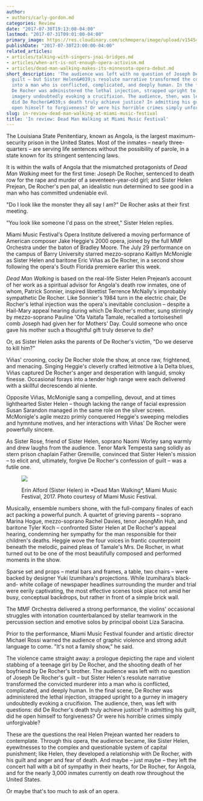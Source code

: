 ```yaml
---
author:
- authors/carly-gordon.md
categories: Review
date: "2017-07-30T19:13:00-04:00"
lastmod: "2017-07-31T09:01:00-04:00"
primary_image: https://res.cloudinary.com/schmopera/image/upload/v1545409169/media/webhook-uploads/1501456531059/2017-07-30---DeadManWalkingimage2.jpg.jpg
publishDate: "2017-07-30T23:00:00-04:00"
related_articles:
- articles/talking-with-singers-jnai-bridges.md
- articles/when-art-is-not-enough-opera-activism.md
- articles/dead-man-walking-makes-its-minnesota-opera-debut.md
short_description: 'The audience was left with no question of Joseph De Rocher&#039;s
  guilt – but Sister Helen&#039;s resolute narrative transformed the convicted murderer
  into a man who is conflicted, complicated, and deeply human. In the final scene,
  De Rocher was administered the lethal injection, strapped upright to a gurney in
  imagery undoubtedly evoking a crucifixion. The audience, then, was left with questions:
  did De Rocher&#039;s death truly achieve justice? In admitting his guilt, did he
  open himself to forgiveness? Or were his horrible crimes simply unforgivable?'
slug: in-review-dead-man-walking-at-miami-music-festival
title: 'In review: Dead Man Walking at Miami Music Festival'
---
```


The Louisiana State Penitentiary, known as Angola, is the largest maximum-security prison in the United States. Most of the inmates – nearly three-quarters – are serving life sentences without the possibility of parole, in a state known for its stringent sentencing laws.

It is within the walls of Angola that the mismatched protagonists of *Dead Man Walking* meet for the first time: Joseph De Rocher, sentenced to death row for the rape and murder of a seventeen-year-old girl; and Sister Helen Prejean, De Rocher's pen pal, an idealistic nun determined to see good in a man who has committed undeniable evil.

"Do I look like the monster they all say I am?" De Rocher asks at their first meeting.

"You look like someone I'd pass on the street," Sister Helen replies.

Miami Music Festival's Opera Institute delivered a moving performance of American composer Jake Heggie's 2000 opera, joined by the full MMF Orchestra under the baton of Bradley Moore. The July 29 performance on the campus of Barry University starred mezzo-soprano Kaitlyn McMonigle as Sister Helen and baritone Eric Viñas as De Rocher, in a second show following the opera's South Florida premiere earlier this week.

*Dead Man Walking* is based on the real-life Sister Helen Prejean’s account of her work as a spiritual advisor for Angola's death row inmates, one of whom, Patrick Sonnier, inspired librettist Terrence McNally's improbably sympathetic De Rocher. Like Sonnier's 1984 turn in the electric chair, De Rocher's lethal injection was the opera's inevitable conclusion – despite a Hail-Mary appeal hearing during which De Rocher's mother, sung stirringly by mezzo-soprano Pauline 'Ofa Vaitafa Tamale, recalled a tortoiseshell comb Joseph had given her for Mothers' Day. Could someone who once gave his mother such a thoughtful gift truly deserve to die?

Or, as Sister Helen asks the parents of De Rocher's victim, "Do we deserve to kill him?"

Viñas' crooning, cocky De Rocher stole the show, at once raw, frightened, and menacing. Singing Heggie's cleverly crafted leitmotive à la Delta blues, Viñas captured De Rocher's anger and desperation with languid, smoky finesse. Occasional forays into a tender high range were each delivered with a skillful decrescendo al niente.

Opposite Viñas, McMonigle sang a compelling, devout, and at times lighthearted Sister Helen – though lacking the range of facial expression Susan Sarandon managed in the same role on the silver screen. McMonigle's agile mezzo primly conquered Heggie's sweeping melodies and hymntune motives, and her interactions with Viñas' De Rocher were powerfully sincere.

As Sister Rose, friend of Sister Helen, soprano Naomi Worley sang warmly and drew laughs from the audience. Tenor Mark Tempesta sang solidly as stern prison chaplain Father Grenville, convinced that Sister Helen's mission – to elicit and, ultimately, forgive De Rocher's confession of guilt – was a futile one.

<figure data-type="image">

![](https://res.cloudinary.com/schmopera/image/upload/v1545409169/media/webhook-uploads/1501456734657/2017-07-30---DeadManWalkingimage1.jpg.jpg)
<figcaption>Erin Alford (Sister Helen) in *Dead Man Walking*, Miami Music Festival, 2017. Photo courtesy of Miami Music Festival.</figcaption>
</figure>

Musically, ensemble numbers shone, with the full-company finales of each act packing a powerful punch. A quartet of grieving parents – soprano Marina Hogue, mezzo-soprano Rachel Davies, tenor JeongMin Huh, and baritone Tyler Koch – confronted Sister Helen at De Rocher's appeal hearing, condemning her sympathy for the man responsible for their children's deaths. Heggie wove the four voices in frantic counterpoint beneath the melodic, pained pleas of Tamale's Mrs. De Rocher, in what turned out to be one of the most beautifully composed and performed moments in the show.

Sparse set and props – metal bars and frames, a table, two chairs – were backed by designer Yuki Izumihara's projections. While Izumihara’s black-and- white collage of newspaper headlines surrounding the murder and trial were eerily captivating, the most effective scenes took place not amid her busy, conceptual backdrops, but rather in front of a simple brick wall.

The MMF Orchestra delivered a strong performance, the violins' occasional struggles with intonation counterbalanced by stellar teamwork in the percussion section and emotive solos by principal oboist Liza Saracina.

Prior to the performance, Miami Music Festival founder and artistic director Michael Rossi warned the audience of graphic violence and strong adult language to come. "It's not a family show," he said.

The violence came straight away: a prologue depicting the rape and violent stabbing of a teenage girl by De Rocher, and the shooting death of her boyfriend by De Rocher's brother. The audience was left with no question of Joseph De Rocher's guilt – but Sister Helen's resolute narrative transformed the convicted murderer into a man who is conflicted, complicated, and deeply human. In the final scene, De Rocher was administered the lethal injection, strapped upright to a gurney in imagery undoubtedly evoking a crucifixion. The audience, then, was left with questions: did De Rocher's death truly achieve justice? In admitting his guilt, did he open himself to forgiveness? Or were his horrible crimes simply unforgivable?

These are the questions the real Helen Prejean wanted her readers to contemplate. Through this opera, the audience became, like Sister Helen, eyewitnesses to the complex and questionable system of capital punishment; like Helen, they developed a relationship with De Rocher, with his guilt and anger and fear of death. And maybe – just maybe – they left the concert hall with a bit of sympathy in their hearts, for De Rocher, for Angola, and for the nearly 3,000 inmates currently on death row throughout the United States.

Or maybe that's too much to ask of an opera.
